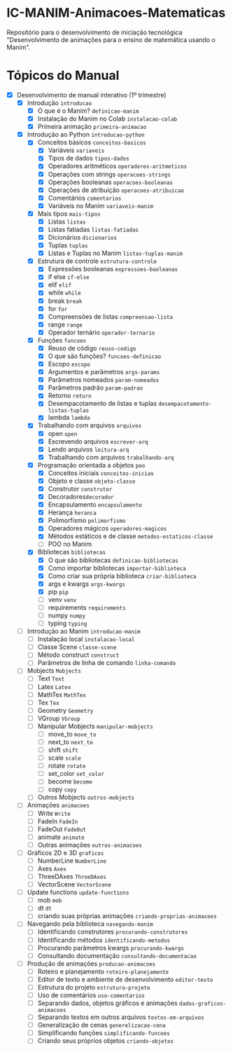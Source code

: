 # IC-MANIM-Animacoes-Matematicas
Repositório para o desenvolvimento de iniciação tecnológica "Desenvolvimento de animações para o ensino de matemática usando o Manim".

# Tópicos do Manual

- [x]  Desenvolvimento de manual interativo (1º trimestre)
    - [x]  Introdução `introducao`
        - [x]  O que é o Manim? `definicao-manim`
        - [x]  Instalação do Manim no Colab `instalacao-colab`
        - [x]  Primeira animação `primeira-animacao`
    - [x]  Introdução ao Python `introducao-python`
        - [x]  Conceitos básicos `conceitos-basicos`
            - [x]  Variáveis `variaveis`
            - [x]  Tipos de dados `tipos-dados`
            - [x]  Operadores aritméticos `operadores-aritmeticos`
            - [x]  Operações com strings `operacoes-strings`
            - [x]  Operações booleanas `operacoes-booleanas`
            - [x]  Operações de atribuição `operacoes-atribuicao`
            - [x]  Comentários `comentarios`
            - [x]  Variáveis no Manim `variaveis-manim`
        - [x]  Mais tipos `mais-tipos`
            - [x]  Listas `listas`
            - [x]  Listas fatiadas `listas-fatiadas`
            - [x]  Dicionários `dicionarios`
            - [x]  Tuplas `tuplas`
            - [x]  Listas e Tuplas no Manim `listas-tuplas-manim`
        - [x]  Estrutura de controle `estrutura-controle`
            - [x]  Expressões booleanas `expressoes-booleanas`
            - [x]  if else `if-else`
            - [x]  elif `elif`
            - [x]  while `while`
            - [x]  break `break`
            - [x]  for `for`
            - [x]  Compreensões de listas `compreensao-lista`
            - [x]  range `range`
            - [x]  Operador ternário `operador-ternario`
        - [x]  Funções `funcoes`
            - [x]  Reuso de código `reuso-codigo`
            - [x]  O que são funções? `funcoes-definicao`
            - [x]  Escopo `escopo`
            - [x]  Argumentos e parâmetros `args-params`
            - [x]  Parâmetros nomeados `param-nomeados`
            - [x]  Parâmetros padrão `param-padrao`
            - [x]  Retorno `return`
            - [x]  Desempacotamento de listas e tuplas `desempacotamento-listas-tuplas`
            - [x]  lambda `lambda`
        - [x]  Trabalhando com arquivos `arquivos`
            - [x]  open `open`
            - [x]  Escrevendo arquivos `escrever-arq`
            - [x]  Lendo arquivos `leitura-arq`
            - [x]  Trabalhando com arquivos `trabalhando-arq`
        - [x]  Programação orientada a objetos `poo`
            - [x]  Conceitos iniciais `conceitos-inicias`
            - [x]  Objeto e classe `objeto-classe`
            - [x]  Construtor `construtor`
            - [x]  Decoradores`decorador`
            - [x]  Encapsulamento `encapsulamento`
            - [x]  Herança `heranca`
            - [x]  Polimorfismo `polimorfismo`
            - [x]  Operadores mágicos `operadores-magicos`
            - [x]  Métodos estáticos e de classe `metodos-estaticos-classe`
            - [ ]  POO no Manim
        - [x]  Bibliotecas `bibliotecas`
            - [x]  O que são bibliotecas `definicao-bibliotecas`
            - [x]  Como importar bibliotecas `importar-biblioteca`
            - [x]  Como criar sua própria biblioteca `criar-biblioteca`
            - [x]  args e kwargs `args-kwargs`
            - [x]  pip `pip`
            - [ ]  venv `venv`
            - [ ]  requirements `requirements`
            - [ ]  numpy `numpy`
            - [ ]  typing `typing`
    - [ ]  Introdução ao Manim `introducao-manim`
        - [ ]  Instalação local `instalacao-local`
        - [ ]  Classe Scene `classe-scene`
        - [ ]  Método construct `construct`
        - [ ]  Parâmetros de linha de comando `linha-comando`
    - [ ]  Mobjects `Mobjects`
        - [ ]  Text `Text`
        - [ ]  Latex `Latex`
        - [ ]  MathTex `MathTex`
        - [ ]  Tex `Tex`
        - [ ]  Geometry `Geometry`
        - [ ]  VGroup `VGroup`
        - [ ]  Manipular Mobjects `manipular-mobjects`
            - [ ]  move_to `move_to`
            - [ ]  next_to `next_to`
            - [ ]  shift `shift`
            - [ ]  scale `scale`
            - [ ]  rotate `rotate`
            - [ ]  set_color `set_color`
            - [ ]  become `become`
            - [ ]  copy `copy`
        - [ ]  Outros Mobjects `outros-mobjects`
    - [ ]  Animações `animacoes`
        - [ ]  Write `Write`
        - [ ]  FadeIn `FadeIn`
        - [ ]  FadeOut `FadeOut`
        - [ ]  animate `animate`
        - [ ]  Outras animações `outras-animacoes`
    - [ ]  Gráficos 2D e 3D `graficos`
        - [ ]  NumberLine `NumberLine`
        - [ ]  Axes `Axes`
        - [ ]  ThreeDAxes `ThreeDAxes`
        - [ ]  VectorScene `VectorScene`
    - [ ]  Update functions `update-functions`
        - [ ]  mob `mob`
        - [ ]  dt `dt`
        - [ ]  criando suas próprias animações `criando-proprias-animacoes`
    - [ ]  Navegando pela biblioteca `navegando-manim`
        - [ ]  Identificando construtores `procurando-construtores`
        - [ ]  Identificando métodos `identificando-metodos`
        - [ ]  Procurando parâmetros kwargs `procurando-kwargs`
        - [ ]  Consultando documentação `consultando-documentacao`
    - [ ]  Produção de animações `producao-animacoes`
        - [ ]  Roteiro e planejamento `roteiro-planejamento`
        - [ ]  Editor de texto e ambiente de desenvolvimento `editor-texto`
        - [ ]  Estrutura do projeto `estrutura-projeto`
        - [ ]  Uso de comentários `uso-comentarios`
        - [ ]  Separando dados, objetos gráficos e animações `dados-graficos-animacoes`
        - [ ]  Separando textos em outros arquivos `textos-em-arquivos`
        - [ ]  Generalização de cenas `generelizacao-cena`
        - [ ]  Simplificando funções `simplificando-funcoes`
        - [ ]  Criando seus próprios objetos `criando-objetos`